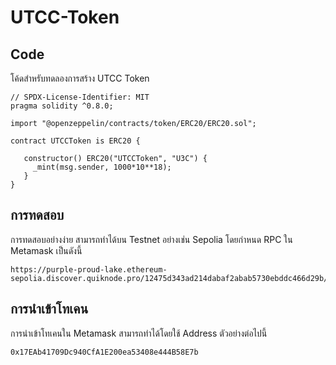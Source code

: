 # UTCC-Token


## Code
โค้ดสำหรับทดลองการสร้าง UTCC Token

```
// SPDX-License-Identifier: MIT
pragma solidity ^0.8.0;

import "@openzeppelin/contracts/token/ERC20/ERC20.sol";

contract UTCCToken is ERC20 {

   constructor() ERC20("UTCCToken", "U3C") {
     _mint(msg.sender, 1000*10**18);
   }
}
```

## การทดสอบ
การทดสอบอย่างง่าย สามารถทำได้บน Testnet อย่างเช่น Sepolia โดยกำหนด RPC ใน Metamask เป็นดังนี้
```
https://purple-proud-lake.ethereum-sepolia.discover.quiknode.pro/12475d343ad214dabaf2abab5730ebddc466d29b/
```

## การนำเข้าโทเคน
การนำเข้าโทเคนใน Metamask สามารถทำได้โดยใช้ Address ตัวอย่างต่อไปนี้
```
0x17EAb41709Dc940CfA1E200ea53408e444B58E7b
```
